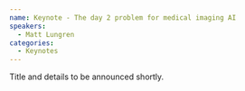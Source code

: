 ```yaml
---
name: Keynote - The day 2 problem for medical imaging AI
speakers:
  - Matt Lungren
categories:
  - Keynotes
---
```


Title and details to be announced shortly.